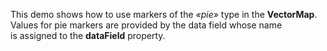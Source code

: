 This demo shows how to&nbsp;use markers of&nbsp;the _&laquo;pie&raquo;_ type in&nbsp;the **VectorMap**. Values for pie markers are provided by&nbsp;the data field whose name is&nbsp;assigned to&nbsp;the **dataField** property.